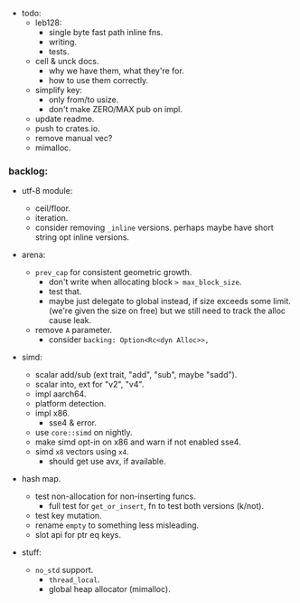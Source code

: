 
- todo:
    - leb128:
        - single byte fast path inline fns.
        - writing.
        - tests.
    - cell & unck docs.
        - why we have them, what they're for.
        - how to use them correctly.
    - simplify key:
        - only from/to usize.
        - don't make ZERO/MAX pub on impl.
    - update readme.
    - push to crates.io.
    - remove manual vec?
    - mimalloc.



### backlog:

- utf-8 module:
    - ceil/floor.
    - iteration.
    - consider removing `_inline` versions.
      perhaps maybe have short string opt inline versions.

- arena:
    - `prev_cap` for consistent geometric growth.
        - don't write when allocating block `> max_block_size`.
        - test that.
        - maybe just delegate to global instead, if size exceeds some limit.
          (we're given the size on free)
          but we still need to track the alloc cause leak.
    - remove `A` parameter.
        - consider `backing: Option<Rc<dyn Alloc>>,`

- simd:
    - scalar add/sub (ext trait, "add", "sub", maybe "sadd").
    - scalar into, ext for "v2", "v4".
    - impl aarch64.
    - platform detection.
    - impl x86.
        - sse4 & error.
    - use `core::simd` on nightly.
    - make simd opt-in on x86 and warn if not enabled sse4.
    - simd `x8` vectors using `x4`.
        - should get use avx, if available.

- hash map.
    - test non-allocation for non-inserting funcs.
        - full test for `get_or_insert`, fn to test both versions (k/not).
    - test key mutation.
    - rename `empty` to something less misleading.
    - slot api for ptr eq keys.

- stuff:
    - `no_std` support.
        - `thread_local`.
        - global heap allocator (mimalloc).


